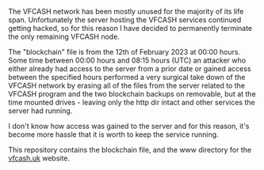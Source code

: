 The VFCASH network has been mostly unused for the majority of its life span. Unfortunately the server hosting the VFCASH services continued getting hacked, so for this reason I have decided to permanently terminate the only remaining VFCASH node.

The "blockchain" file is from the 12th of February 2023 at 00:00 hours. Some time between 00:00 hours and 08:15 hours (UTC) an attacker who either already had access to the server from a prior date or gained access between the specified hours performed a very surgical take down of the VFCASH network by erasing all of the files from the server related to the VFCASH program and the two blockchain backups on removable, but at the time mounted drives - leaving only the http dir intact and other services the server had running.

I don't know how access was gained to the server and for this reason, it's become more hassle that it is worth to keep the service running.

This repository contains the blockchain file, and the www directory for the [vfcash.uk](https://vfcash.uk) website.
